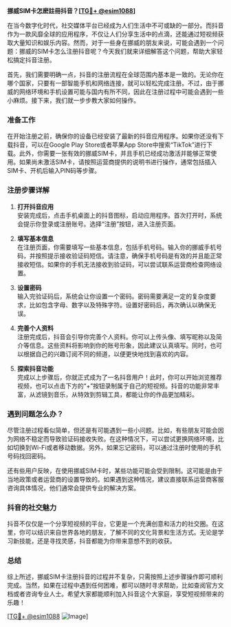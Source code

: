 **挪威SIM卡怎麽註冊抖音？[[TG💪+ @esim1088](https://t.me/s/esim1088)]**

在当今数字化时代，社交媒体平台已经成为人们生活中不可或缺的一部分。而抖音作为一款风靡全球的应用程序，不仅让人们分享生活中的点滴，还能通过短视频获取大量知识和娱乐内容。然而，对于一些身在挪威的朋友来说，可能会遇到一个问题：挪威的SIM卡怎么注册抖音呢？今天我们就来详细解答这个问题，帮助大家轻松搞定抖音注册。

首先，我们需要明确一点，抖音的注册流程在全球范围内基本是一致的。无论你在哪个国家，只要有一部智能手机和网络连接，就可以轻松完成注册。不过，由于挪威的网络环境和手机设置可能与国内有所不同，因此在注册过程中可能会遇到一些小麻烦。接下来，我们就一步步教大家如何操作。

### 准备工作

在开始注册之前，确保你的设备已经安装了最新的抖音应用程序。如果你还没有下载抖音，可以在Google Play Store或者苹果App Store中搜索“TikTok”进行下载。此外，你需要一张有效的挪威SIM卡，并且手机已经成功激活并能够正常使用。如果尚未激活SIM卡，请按照运营商提供的说明书进行操作，通常包括插入SIM卡、开机后输入PIN码等步骤。

### 注册步骤详解

1. **打开抖音应用**  
   安装完成后，点击手机桌面上的抖音图标，启动应用程序。首次打开时，系统会提示你登录或注册账号。选择“注册”按钮，进入注册页面。

2. **填写基本信息**  
   在注册页面，你需要填写一些基本信息，包括手机号码。输入你的挪威手机号码，并按照提示接收验证码短信。请注意，确保手机号码是有效的并且能正常接收短信。如果你的手机无法接收到验证码，可以尝试联系运营商检查网络设置。

3. **设置密码**  
   输入完验证码后，系统会让你设置一个密码。密码需要满足一定的复杂度要求，比如包含字母、数字以及特殊字符。设置好密码后，再次确认以确保无误。

4. **完善个人资料**  
   注册完成后，抖音会引导你完善个人资料。你可以上传头像、填写昵称以及简介等信息。这些资料将影响到你的账号形象，因此建议认真填写。同时，也可以根据自己的兴趣订阅不同的频道，以便更快地找到喜欢的内容。

5. **探索抖音功能**  
   完成以上步骤后，你就正式成为了一名抖音用户！此时，你可以开始浏览推荐视频，也可以点击下方的“+”按钮录制属于自己的短视频。抖音的功能非常丰富，从滤镜到音乐，从特效到剪辑工具，都能让你的作品更加精彩。

### 遇到问题怎么办？

尽管注册过程看似简单，但还是有可能遇到一些小问题。比如，有些朋友可能会因为网络不稳定而导致验证码接收失败。在这种情况下，可以尝试更换网络环境，比如切换到Wi-Fi或者移动数据。另外，如果忘记密码，可以通过注册时使用的手机号码找回密码。

还有些用户反映，在使用挪威SIM卡时，某些功能可能会受到限制。这可能是由于当地政策或者运营商的设置导致的。如果遇到这种情况，建议直接联系运营商客服咨询具体情况，他们通常会提供专业的解决方案。

### 抖音的社交魅力

抖音不仅仅是一个分享短视频的平台，它更是一个充满创意和活力的社交圈。在这里，你可以结识来自世界各地的朋友，了解不同的文化背景和生活方式。无论是学习新技能，还是寻找灵感，抖音都能为你带来意想不到的收获。

### 总结

综上所述，挪威SIM卡注册抖音的过程并不复杂，只需按照上述步骤操作即可顺利完成。当然，如果在过程中遇到任何困难，都可以随时寻求帮助，比如查阅官方文档或者咨询专业人士。希望大家都能顺利加入抖音这个大家庭，享受短视频带来的乐趣！

[[TG💪+ @esim1088](https://t.me/s/esim1088) ![Image](https://i.postimg.cc/4NQfJmqS/Snipaste-2025-05-13-00-14-12.png)]